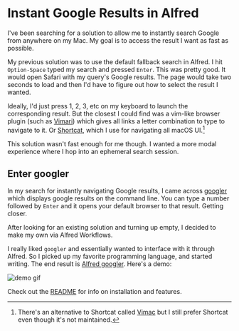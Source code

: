 # Instant Google Results in Alfred

I've been searching for a solution to allow me to instantly search Google from anywhere on my Mac. My goal is to access the result I want as fast as possible.

My previous solution was to use the default fallback search in Alfred. I hit `Option-Space` typed my search and pressed `Enter`. This was pretty good. It would open Safari with my query's Google results. The page would take two seconds to load and then I'd have to figure out how to select the result I wanted.

Ideally, I'd just press 1, 2, 3, etc on my keyboard to launch the corresponding result. But the closest I could find was a vim-like browser plugin (such as [Vimari](https://github.com/televator-apps/vimari)) which gives all links a letter combination to type to navigate to it. Or [Shortcat](https://shortcatapp.com), which I use for navigating all macOS UI.[^1]

This solution wasn't fast enough for me though. I wanted a more modal experience where I hop into an ephemeral search session.

<!-- truncate -->

## Enter googler

In my search for instantly navigating Google results, I came across [googler](https://github.com/jarun/googler) which displays google results on the command line. You can type a number followed by `Enter` and it opens your default browser to that result. Getting closer.

After looking for an existing solution and turning up empty, I decided to make my own via Alfred Workflows.

I really liked `googler` and essentially wanted to interface with it through Alfred. So I picked up my favorite programming language, and started writing. The end result is [Alfred googler](https://github.com/ericboehs/alfred-googler). Here's a demo:

![demo gif](https://github.com/ericboehs/alfred-googler/raw/master/demo.gif)

Check out the [README](https://github.com/ericboehs/alfred-googler#readme) for info on installation and features.

[^1]: There's an alternative to Shortcat called [Vimac](https://vimacapp.com/) but I still prefer Shortcat even though it's not maintained.
